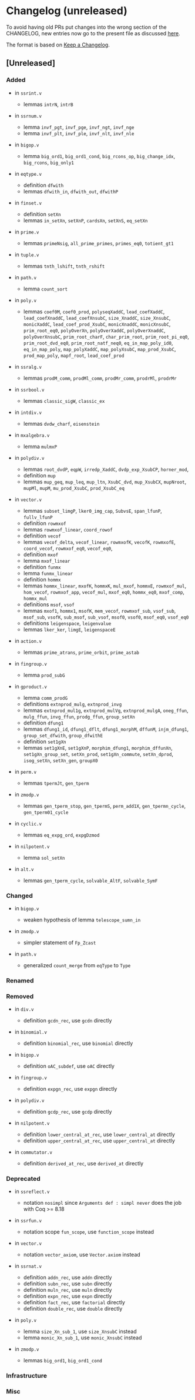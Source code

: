# Changelog (unreleased)

To avoid having old PRs put changes into the wrong section of the CHANGELOG,
new entries now go to the present file as discussed
[here](https://github.com/math-comp/math-comp/wiki/Agenda-of-the-April-23rd-2019-meeting-9h30-to-12h30#avoiding-issues-with-changelog).

The format is based on [Keep a Changelog](https://keepachangelog.com/en/1.0.0/).

## [Unreleased]

### Added

- in `ssrint.v`
  + lemmas `intrN`, `intrB`

- in `ssrnum.v`
  + lemma `invf_pgt`, `invf_pge`, `invf_ngt`, `invf_nge`
  + lemma `invf_plt`, `invf_ple`, `invf_nlt`, `invf_nle`
- in `bigop.v`
  + lemma `big_ord1`, `big_ord1_cond`, `big_rcons_op`, `big_change_idx`,
    `big_rcons`, `big_only1`

- in `eqtype.v`
  + definition `dfwith`
  + lemmas `dfwith_in`, `dfwith_out`, `dfwithP`

- in `finset.v`
  + definition `setXn`
  + lemmas `in_setXn`, `setXnP`, `cardsXn`, `setXnS`, `eq_setXn`

- in `prime.v`
  + lemmas `primeNsig`, `all_prime_primes`, `primes_eq0`, `totient_gt1`

- in `tuple.v`
  + lemmas `tnth_lshift`, `tnth_rshift`

- in `path.v`
  + lemma `count_sort`
- in `poly.v`
  + lemmas `coef0M`, `coef0_prod`, `polyseqXaddC`, `lead_coefXaddC`,
    `lead_coefXnaddC`, `lead_coefXnsubC`, `size_XnaddC`, `size_XnsubC`,
	 `monicXaddC`, `lead_coef_prod_XsubC`, `monicXnaddC`, `monicXnsubC`,
	 `prim_root_eq0`, `polyOverXn`, `polyOverXaddC`, `polyOverXnaddC`,
	 `polyOverXnsubC`, `prim_root_charF`, `char_prim_root`, `prim_root_pi_eq0`,
	 `prim_root_dvd_eq0`, `prim_root_natf_neq0`, `eq_in_map_poly_id0`,
	 `eq_in_map_poly`, `map_polyXaddC`, `map_polyXsubC`, `map_prod_XsubC`,
	 `prod_map_poly`, `mapf_root`, `lead_coef_prod`

- in `ssralg.v`
  + lemmas `prodM_comm`, `prodMl_comm`, `prodMr_comm`, `prodrMl`, `prodrMr`

- in `ssrbool.v`
  + lemmas `classic_sigW`, `classic_ex`
- in `intdiv.v`
  + lemmas `dvdw_charf`, `eisenstein`

- in `mxalgebra.v`
  + lemma `mulmxP`

- in `polydiv.v`
  + lemmas `root_dvdP`, `eqpW`, `irredp_XaddC`, `dvdp_exp_XsubCP`, `horner_mod`,
  + definition `mup`
  + lemmas `mup_geq`, `mup_leq`, `mup_ltn`, `XsubC_dvd`, `mup_XsubCX`,
    `mupNroot`, `mupMl`, `mupM`, `mu_prod_XsubC`, `prod_XsubC_eq`

- in `vector.v`
  + lemmas `subset_limgP`, `lker0_img_cap`, `SubvsE`, `span_lfunP`,
    `fullv_lfunP`
  + definition `rowmxof`
  + lemmas `rowmxof_linear`, `coord_rowof`
  + definition `vecof`
  + lemmas `vecof_delta`, `vecof_linear`, `rowmxofK`, `vecofK`, `rowmxofE`,
    `coord_vecof`, `rowmxof_eq0`, `vecof_eq0`, 
  + definition `mxof`
  + lemma `mxof_linear`
  + definition `funmx`
  + lemma `funmx_linear`
  + definition `hommx`
  + lemmas `hommx_linear`, `mxofK`, `hommxK`, `mul_mxof`, `hommxE`,
    `rowmxof_mul`, `hom_vecof`, `rowmxof_app`, `vecof_mul`, `mxof_eq0`,
	 `hommx_eq0`, `mxof_comp`, `hommx_mul`
  + definitions `msof`, `vsof`
  + lemmas `mxof1`, `hommx1`, `msofK`, `mem_vecof`, `rowmxof_sub`, `vsof_sub`,
    `msof_sub`, `vsofK`, `sub_msof`, `sub_vsof`, `msof0`, `vsof0`, `msof_eq0`,
	 `vsof_eq0`
  + definitions `leigenspace`, `leigenvalue`
  + lemmas `lker_ker`, `limgE`, `leigenspaceE`

- in `action.v`
  + lemmas `prime_atrans`, `prime_orbit`, `prime_astab`

- in `fingroup.v`
  + lemma `prod_subG`

- in `gproduct.v`
  + lemma `comm_prodG`
  + definitions `extnprod_mulg`, `extnprod_invg`
  + lemmas `extnprod_mul1g`, `extnprod_mulVg`, `extnprod_mulgA`, `oneg_ffun`,
    `mulg_ffun`, `invg_ffun`, `prodg_ffun`, `group_setXn`
  + definition `dfung1`
  + lemmas `dfung1_id`, `dfung1_dflt`, `dfung1_morphM`, `dffunM`, `injm_dfung1`,
    `group_set_dfwith`, `group_dfwithE`
  + definition `set1gXn`
  + lemmas `set1gXnE`, `set1gXnP`, `morphim_dfung1`, `morphim_dffunXn`,
    `set1gXn_group_set`, `setXn_prod`, `set1gXn_commute`, `setXn_dprod`,
	 `isog_setXn`, `setXn_gen`, `groupX0`

- in `perm.v`
  + lemmas `tpermJt`, `gen_tperm`

- in `zmodp.v`
  + lemmas `gen_tperm_stop`, `gen_tpermS`, `perm_add1X`, `gen_tpermn_cycle`,
    `gen_tperm01_cycle`

- in `cyclic.v`
  + lemmas `eq_expg_ord`, `expgDzmod`

- in `nilpotent.v`
  + lemma `sol_setXn`

- in `alt.v`
  + lemmas `gen_tperm_cycle`, `solvable_AltF`, `solvable_SymF`

### Changed

- in `bigop.v`
  + weaken hypothesis of lemma `telescope_sumn_in`

- in `zmodp.v`
  + simpler statement of `Fp_Zcast`

- in `path.v`
  + generalized `count_merge` from `eqType` to `Type`

### Renamed

### Removed

- in `div.v`
  + definition `gcdn_rec`, use `gcdn` directly

- in `binomial.v`
  + definition `binomial_rec`, use `binomial` directly

- in `bigop.v`
  + definition `oAC_subdef`, use `oAC` directly

- in `fingroup.v`
  + definition `expgn_rec`, use `expgn` directly

- in `polydiv.v`
  + definition `gcdp_rec`, use `gcdp` directly

- in `nilpotent.v`
  + definition `lower_central_at_rec`, use `lower_central_at` directly
  + definition `upper_central_at_rec`, use `upper_central_at` directly

- in `commutator.v`
  + definition `derived_at_rec`, use `derived_at` directly

### Deprecated

- in `ssreflect.v`
  + notation `nosimpl` since `Arguments def : simpl never`
    does the job with Coq >= 8.18

- in `ssrfun.v`
  + notation scope `fun_scope`, use `function_scope` instead

- in `vector.v`
  + notation `vector_axiom`, use `Vector.axiom` instead

- in `ssrnat.v`
  + definition `addn_rec`, use `addn` directly
  + definition `subn_rec`, use `subn` directly
  + definition `muln_rec`, use `muln` directly
  + definition `expn_rec`, use `expn` directly
  + definition `fact_rec`, use `factorial` directly
  + definition `double_rec`, use `double` directly

- in `poly.v`
  + lemma `size_Xn_sub_1`, use `size_XnsubC` instead
  + lemma `monic_Xn_sub_1`, use `monic_XnsubC` instead

- in `zmodp.v`
  + lemmas `big_ord1`, `big_ord1_cond`

### Infrastructure

### Misc

